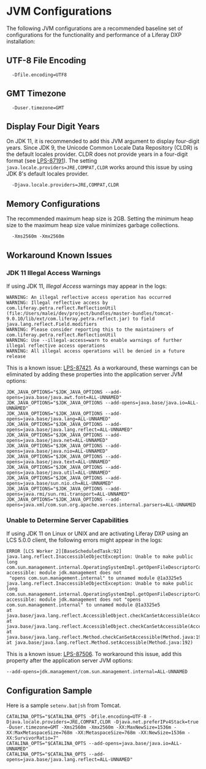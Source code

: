 # JVM Configurations

The following JVM configurations are a recommended baseline set of configurations for the functionality and performance of a Liferay DXP installation:

## UTF-8 File Encoding

```properties
  -Dfile.encoding=UTF8
```

## GMT Timezone

```properties
  -Duser.timezone=GMT
```

## Display Four Digit Years

On JDK 11, it is recommended to add this JVM argument to display four-digit years. Since JDK 9, the Unicode Common Locale Data Repository (CLDR) is the default locales provider. CLDR does not provide years in a four-digit format (see [LPS-87191](https://issues.liferay.com/browse/LPS-87191)). The setting `java.locale.providers=JRE,COMPAT,CLDR` works around this issue by using JDK 8's default locales provider.

```properties
  -Djava.locale.providers=JRE,COMPAT,CLDR
```

## Memory Configurations

The recommended maximum heap size is 2GB. Setting the minimum heap size to the maximum heap size value minimizes garbage collections.

```properties
  -Xms2560m -Xmx2560m
```

## Workaround Known Issues

### JDK 11 Illegal Access Warnings

If using JDK 11, _Illegal Access_ warnings may appear in the logs:

```message
WARNING: An illegal reflective access operation has occurred
WARNING: Illegal reflective access by com.liferay.petra.reflect.ReflectionUtil (file:/Users/malei/dev/project/bundles/master-bundles/tomcat-9.0.10/lib/ext/com.liferay.petra.reflect.jar) to field java.lang.reflect.Field.modifiers
WARNING: Please consider reporting this to the maintainers of com.liferay.petra.reflect.ReflectionUtil
WARNING: Use --illegal-access=warn to enable warnings of further illegal reflective access operations
WARNING: All illegal access operations will be denied in a future release
```

This is a known issue: [LPS-87421](https://issues.liferay.com/browse/LPS-87421). As a workaround, these warnings can be eliminated by adding these properties into the application server JVM options:

```properties
JDK_JAVA_OPTIONS="$JDK_JAVA_OPTIONS --add-opens=java.base/java.awt.font=ALL-UNNAMED"
JDK_JAVA_OPTIONS="$JDK_JAVA_OPTIONS --add-opens=java.base/java.io=ALL-UNNAMED"
JDK_JAVA_OPTIONS="$JDK_JAVA_OPTIONS --add-opens=java.base/java.lang=ALL-UNNAMED"
JDK_JAVA_OPTIONS="$JDK_JAVA_OPTIONS --add-opens=java.base/java.lang.reflect=ALL-UNNAMED"
JDK_JAVA_OPTIONS="$JDK_JAVA_OPTIONS --add-opens=java.base/java.net=ALL-UNNAMED"
JDK_JAVA_OPTIONS="$JDK_JAVA_OPTIONS --add-opens=java.base/java.nio=ALL-UNNAMED"
JDK_JAVA_OPTIONS="$JDK_JAVA_OPTIONS --add-opens=java.base/java.text=ALL-UNNAMED"
JDK_JAVA_OPTIONS="$JDK_JAVA_OPTIONS --add-opens=java.base/java.util=ALL-UNNAMED"
JDK_JAVA_OPTIONS="$JDK_JAVA_OPTIONS --add-opens=java.base/sun.nio.ch=ALL-UNNAMED"
JDK_JAVA_OPTIONS="$JDK_JAVA_OPTIONS --add-opens=java.rmi/sun.rmi.transport=ALL-UNNAMED"
JDK_JAVA_OPTIONS="$JDK_JAVA_OPTIONS --add-opens=java.xml/com.sun.org.apache.xerces.internal.parsers=ALL-UNNAMED
```

### Unable to Determine Server Capabilities

If using JDK 11 on Linux or UNIX and are activating Liferay DXP using an LCS 5.0.0 client, the following errors might appear in the logs:

```properties
ERROR [LCS Worker 2][BaseScheduledTask:92] java.lang.reflect.InaccessibleObjectException: Unable to make public long com.sun.management.internal.OperatingSystemImpl.getOpenFileDescriptorCount() accessible: module jdk.management does not
 "opens com.sun.management.internal" to unnamed module @1a3325e5
java.lang.reflect.InaccessibleObjectException: Unable to make public long com.sun.management.internal.OperatingSystemImpl.getOpenFileDescriptorCount() accessible: module jdk.management does not "opens com.sun.management.internal" to unnamed module @1a3325e5
at java.base/java.lang.reflect.AccessibleObject.checkCanSetAccessible(AccessibleObject.java:
at java.base/java.lang.reflect.AccessibleObject.checkCanSetAccessible(AccessibleObject.java:
at java.base/java.lang.reflect.Method.checkCanSetAccessible(Method.java:198)
at java.base/java.lang.reflect.Method.setAccessible(Method.java:192)
```

This is a known issue: [LPS-87506](https://issues.liferay.com/browse/LPS-87506). To workaround this issue, add this property after the application server JVM options:

```properties
--add-opens=jdk.management/com.sun.management.internal=ALL-UNNAMED
```

## Configuration Sample

Here is a sample `setenv.bat|sh` from Tomcat.

```properties
CATALINA_OPTS="$CATALINA_OPTS -Dfile.encoding=UTF-8 -Djava.locale.providers=JRE,COMPAT,CLDR -Djava.net.preferIPv4Stack=true -Duser.timezone=GMT -Xms2560m -Xmx2560m -XX:MaxNewSize=1536m -XX:MaxMetaspaceSize=768m -XX:MetaspaceSize=768m -XX:NewSize=1536m -XX:SurvivorRatio=7"
CATALINA_OPTS="$CATALINA_OPTS --add-opens=java.base/java.io=ALL-UNNAMED"
CATALINA_OPTS="$CATALINA_OPTS --add-opens=java.base/java.lang.reflect=ALL-UNNAMED"
```
